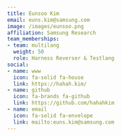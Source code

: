 ```yaml
---
title: Eunsoo Kim
email: euns.kim@samsung.com
image: /images/eunsoo.png
affiliation: Samsung Research
team_memberships:
- team: multilang
  weight: 50
  role: Harness Reverser & Testlang
social:
- name: www
  icon: fa-solid fa-house
  link: https://hahah.kim/
- name: github
  icon: fa-brands fa-github
  link: https://github.com/hahahkim
- name: email
  icon: fa-solid fa-envelope
  link: mailto:euns.kim@samsung.com
---
```


